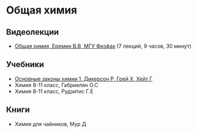 # Общая химия

## Видеолекции

* [Общая химия, Еремин В.В, МГУ Физфак](https://teach-in.ru/course/Genchem) (7 лекций, 9 часов, 30 минут)

## Учебники

* [Основные законы химии 1, Дикерсон Р, Грей Х, Хейт Г](https://disk.yandex.ru/i/W792ZyVDZ6MnwA)
* Химия 8-11 класс, Габриелян О.С
* Химия 8-11 класс, Рудзитис Г.Е

## Книги

* Химия для чайников, Мур Д

